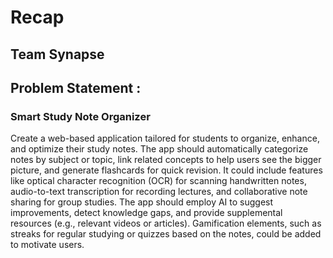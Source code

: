 # Recap

## Team Synapse

## Problem Statement :

### Smart Study Note Organizer

Create a web-based application tailored for students to organize, enhance, and optimize
their study notes. The app should automatically categorize notes by subject or topic, link
related concepts to help users see the bigger picture, and generate flashcards for quick
revision. It could include features like optical character recognition (OCR) for scanning
handwritten notes, audio-to-text transcription for recording lectures, and collaborative note
sharing for group studies. The app should employ AI to suggest improvements, detect
knowledge gaps, and provide supplemental resources (e.g., relevant videos or articles).
Gamification elements, such as streaks for regular studying or quizzes based on the
notes, could be added to motivate users.
